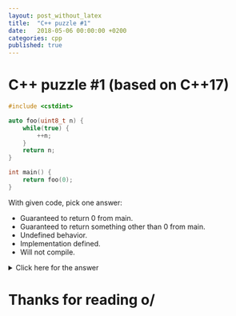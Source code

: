 ```yaml
---
layout: post_without_latex
title:  "C++ puzzle #1"
date:   2018-05-06 00:00:00 +0200
categories: cpp
published: true
---
```



# C++ puzzle #1 (based on C++17)

```cpp
#include <cstdint>

auto foo(uint8_t n) {
    while(true) {
        ++n;
    }
    return n;
}

int main() {
    return foo(0);
}
```

With given code, pick one answer:
- Guaranteed to return 0 from main.
- Guaranteed to return something other than 0 from main.
- Undefined behavior.
- Implementation defined.
- Will not compile.



<details markdown="1">
  <summary>Click here for the answer</summary>

The correct answer is: Undefined behavior.

In the §1.10.27 we read:

```
The implementation may assume that any thread will eventually do one of the following:
- terminate,
- make a call to a library I/O function,
- access or modify a volatile object, or
- perform a synchronization operation or an atomic operation.
```

In foo here is an endless loop which would not satisfy any of the above states => the behavior is undefined.

</details>


# Thanks for reading o/
